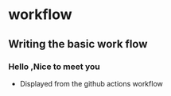# workflow
## Writing the basic work flow
### Hello ,Nice to meet you
- Displayed from the github actions workflow
